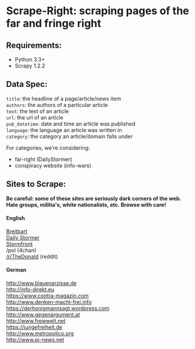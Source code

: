 # Scrape-Right: scraping pages of the far and fringe right  

## Requirements:  
- Python 3.3+  
- Scrapy 1.2.2  

## Data Spec:  

`title`: the headline of a page/article/news item  
`authors`: the authors of a particular article  
`text`: the text of an article  
`url`: the url of an article  
`pub_datetime`: date and time an article was published  
`language`: the language an article was written in  
`category`: the category an article/domain falls under  

For categories, we're considering:  
- far-right (DailyStormer)  
- conspiracy website (info-wars)  

## Sites to Scrape:  
**Be careful: some of these sites are seriously dark corners of the web. Hate groups, militia's, white nationalists, etc. Browse with care!**  

#### English  
[Breitbart](http://www.breitbart.com/)  
[Daily Stormer](http://www.dailystormer.com/)  
[Stormfront](https://www.stormfront.org/forum/index.php/)  
/pol (4chan)  
[/r/TheDonald](https://www.reddit.com/r/thedonald/) (reddit)  

#### German 
http://www.blauenarzisse.de  
http://info-direkt.eu  
https://www.contra-magazin.com  
http://www.denken-macht-frei.info  
https://derhonigmannsagt.wordpress.com  
http://www.gegenargument.at  
http://www.freiewelt.net  
https://jungefreiheit.de  
http://www.metropolico.org  
http://www.pi-news.net  


